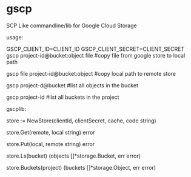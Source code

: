 gscp
====

SCP Like commandline/lib for Google Cloud Storage


usage: 


GSCP_CLIENT_ID=CLIENT_ID GSCP_CLIENT_SECRET=CLIENT_SECRET gscp project-id@bucket:object file #copy file from google store to local path

gscp file project-id@bucket:object #copy local path to remote store

gscp project-d@bucket #list all objects in the bucket

gscp project-id #list all buckets in the project


gscplib:

store := NewStore(clientId, clientSecret, cache, code string)

store.Get(remote, local string) error

store.Put(local, remote string) error

store.Ls(bucket) (objects []*storage.Bucket, err error)

store.Buckets(project) (buckets []*storage.Object, err error)
